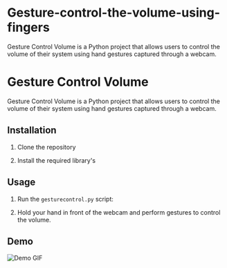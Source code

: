 # Gesture-control-the-volume-using-fingers
Gesture Control Volume is a Python project that allows users to control the volume of their system using hand gestures captured through a webcam.

# Gesture Control Volume

Gesture Control Volume is a Python project that allows users to control the volume of their system using hand gestures captured through a webcam.

## Installation

1. Clone the repository

2. Install the required library's
   

## Usage

1. Run the `gesturecontrol.py` script:


2. Hold your hand in front of the webcam and perform gestures to control the volume.

## Demo

![Demo GIF](demo_gesture.gif)




